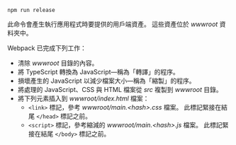 ```console
npm run release
```

此命令會產生執行應用程式時要提供的用戶端資產。 這些資產位於 *wwwroot* 資料夾中。

Webpack 已完成下列工作：

* 清除 *wwwroot* 目錄的內容。
* 將 TypeScript 轉換為 JavaScript&mdash;稱為「轉譯」的程序。
* 損壞產生的 JavaScript 以減少檔案大小&mdash;稱為「縮製」的程序。
* 將處理的 JavaScript、CSS 與 HTML 檔案從 *src* 複製到 *wwwroot* 目錄。
* 將下列元素插入到 *wwwroot/index.html* 檔案：
    * `<link>` 標記，參考 *wwwroot/main.\<hash\>.css* 檔案。 此標記緊接在結尾 `</head>` 標記之前。
    * `<script>` 標記，參考縮減的 *wwwroot/main.\<hash\>.js* 檔案。 此標記緊接在結尾 `</body>` 標記之前。
